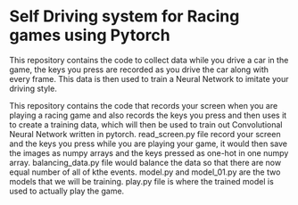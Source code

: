 # Self Driving system for Racing games using Pytorch

This repository contains the code to collect data while you drive a car in the game, the keys you press are recorded as you drive the car along with every frame. This data is then used to train a Neural Network to imitate your driving style.


This repository contains the code that records your screen when you are playing a racing game and also records the keys you 
press and then uses it to create a training data, which will then be used to train out Convolutional Neural Network written in pytorch.
read_screen.py file record your screen and the keys you press while you are playing your game, it would then save the images as 
numpy arrays and the keys pressed as one-hot in one numpy array.
balancing_data.py file would balance the data so that there are now equal number of all of kthe events.
model.py and model_01.py are the two models that we will be training.
play.py file is where the trained model is used to actually play the game.


